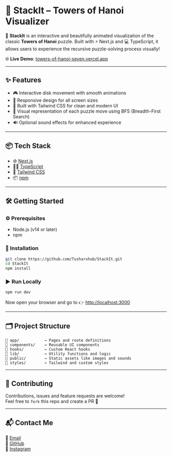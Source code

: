 

# 🚀 StackIt – Towers of Hanoi Visualizer

🧠 **StackIt** is an interactive and beautifully animated visualization of the classic **Towers of Hanoi** puzzle. Built with ⚡ Next.js and 💻 TypeScript, it allows users to experience the recursive puzzle-solving process visually!

🌐 **Live Demo**: [towers-of-hanoi-seven.vercel.app](https://towers-of-hanoi-seven.vercel.app/)

---

## ✨ Features

- 🎮 Interactive disk movement with smooth animations  
- 📱 Responsive design for all screen sizes  
- 💅 Built with Tailwind CSS for clean and modern UI  
- 🎯 Visual representation of each puzzle move using BFS (Breadth-First Search)  
- 🔊 Optional sound effects for enhanced experience  

---

## 📦 Tech Stack

- ⚙️ [Next.js](https://nextjs.org/)
- 🧑‍💻 [TypeScript](https://www.typescriptlang.org/)
- 🎨 [Tailwind CSS](https://tailwindcss.com/)
- 📦 [npm](https://www.npmjs.com/)

---

## 🛠️ Getting Started

### ⚙️ Prerequisites

- Node.js (v14 or later)
- npm

### 🔧 Installation

```bash
git clone https://github.com/Tusharxhub/StackIt.git
cd StackIt
npm install
```

### ▶️ Run Locally

```bash
npm run dev
```

Now open your browser and go to 👉 [http://localhost:3000](http://localhost:3000)

---

## 🗂️ Project Structure

```
📁 app/           → Pages and route definitions  
📁 components/    → Reusable UI components  
📁 hooks/         → Custom React hooks  
📁 lib/           → Utility functions and logic  
📁 public/        → Static assets like images and sounds  
📁 styles/        → Tailwind and custom styles  
```

---

## 🤝 Contributing

Contributions, issues and feature requests are welcome!  
Feel free to `fork` this repo and create a PR 🚀

---

## 📬 Contact Me

📧 [Email](mailto:t.k.d.dey2033929837@gmail.com)  
🔗 [GitHub](https://github.com/Tusharxhub)  
📸 [Instagram](https://www.instagram.com/tushardevx01/)




